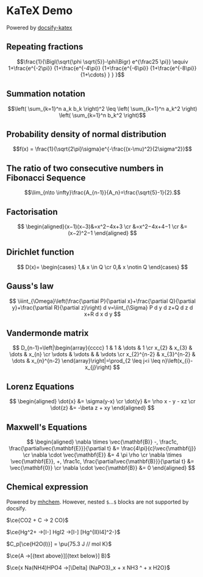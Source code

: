 # KaTeX Demo

Powered by [docsify-katex](https://upupming.site/docsify-katex/docs/)

## Repeating fractions

$$\frac{1}{\Bigl(\sqrt{\phi \sqrt{5}}-\phi\Bigr) e^{\frac25 \pi}} \equiv 1+\frac{e^{-2\pi}} {1+\frac{e^{-4\pi}} {1+\frac{e^{-6\pi}} {1+\frac{e^{-8\pi}} {1+\cdots} } } }$$

## Summation notation

$$\left( \sum_{k=1}^n a_k b_k \right)^2 \leq \left( \sum_{k=1}^n a_k^2 \right) \left( \sum_{k=1}^n b_k^2 \right)$$

## Probability density of normal distribution

$$f(x) = \frac{1}{\sqrt{2\pi}\sigma}e^{-\frac{(x-\mu)^2}{2\sigma^2}}$$

## The ratio of two consecutive numbers in Fibonacci Sequence

$$\lim_{n\to \infty}\frac{A_{n-1}}{A_n}=\frac{\sqrt{5}-1}{2}.$$

## Factorisation

$$
\begin{aligned}(x−1)(x−3)&=x^2−4x+3 \cr
&=x^2−4x+4−1 \cr
&=(x−2)^2−1
\end{aligned}
$$

## Dirichlet function

$$
D(x)=
\begin{cases}
1,& x \in Q \cr
0,& x \notin Q
\end{cases}
$$

## Gauss's law

$$
\iiint_{\Omega}\left(\frac{\partial P}{\partial x}+\frac{\partial Q}{\partial y}+\frac{\partial R}{\partial z}\right) d v=\iint_{\Sigma} P d y d z+Q d z d x+R d x d y
$$

## Vandermonde matrix

$$
D_{n-1}=\left|\begin{array}{cccc}
1 & 1 & \dots & 1 \cr
x_{2} & x_{3} & \dots & x_{n} \cr
\vdots & \vdots & & \vdots \cr
x_{2}^{n-2} & x_{3}^{n-2} & \dots & x_{n}^{n-2}
\end{array}\right|=\prod_{2 \leq j<i \leq n}\left(x_{i}-x_{j}\right)
$$

## Lorenz Equations

$$
\begin{aligned}
\dot{x} &= \sigma(y-x) \cr
\dot{y} &= \rho x - y - xz \cr
\dot{z} &= -\beta z + xy
\end{aligned}
$$

## Maxwell's Equations

$$
\begin{aligned}
\nabla \times \vec{\mathbf{B}} -, \frac1c, \frac{\partial\vec{\mathbf{E}}}{\partial t} &= \frac{4\pi}{c}\vec{\mathbf{j}} \cr
\nabla \cdot \vec{\mathbf{E}} &= 4 \pi \rho \cr
\nabla \times \vec{\mathbf{E}}, +, \frac1c, \frac{\partial\vec{\mathbf{B}}}{\partial t} &= \vec{\mathbf{0}} \cr
\nabla \cdot \vec{\mathbf{B}} &= 0
\end{aligned}
$$

## Chemical expression

Powered by [mhchem](https://mhchem.github.io/MathJax-mhchem/). However, nested `$`...`$` blocks are not supported by docsify.

$\ce{CO2 + C -> 2 CO}$

$\ce{Hg^2+ ->[I-] HgI2 ->[I-] [Hg^{II}I4]^2-}$

$C_p[\ce{H2O(l)}] = \pu{75.3 J // mol K}$

$\ce{A ->[{text above}][{text below}] B}$

$\ce{x Na(NH4)HPO4 ->[\Delta] (NaPO3)_x + x NH3 ^ + x H2O}$
